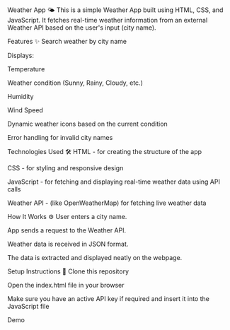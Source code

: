 Weather App 🌤️
This is a simple Weather App built using HTML, CSS, and JavaScript.
It fetches real-time weather information from an external Weather API based on the user's input (city name).

Features ✨
Search weather by city name

Displays:

Temperature

Weather condition (Sunny, Rainy, Cloudy, etc.)

Humidity

Wind Speed

Dynamic weather icons based on the current condition

Error handling for invalid city names

Technologies Used 🛠️
HTML - for creating the structure of the app

CSS - for styling and responsive design

JavaScript - for fetching and displaying real-time weather data using API calls

Weather API - (like OpenWeatherMap) for fetching live weather data

How It Works ⚙️
User enters a city name.

App sends a request to the Weather API.

Weather data is received in JSON format.

The data is extracted and displayed neatly on the webpage.

Setup Instructions 🚀
Clone this repository

Open the index.html file in your browser

Make sure you have an active API key if required and insert it into the JavaScript file

Demo
